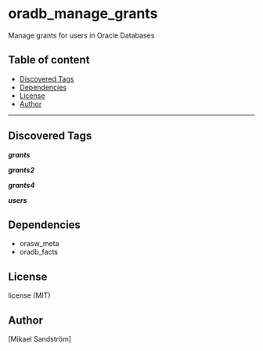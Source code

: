 # oradb_manage_grants

Manage grants for users in Oracle Databases

## Table of content

- [Discovered Tags](#discovered-tags)
- [Dependencies](#dependencies)
- [License](#license)
- [Author](#author)

---

## Discovered Tags

**_grants_**

**_grants2_**

**_grants4_**

**_users_**


## Dependencies

- orasw_meta
- oradb_facts

## License

license (MIT)

## Author

[Mikael Sandström]

